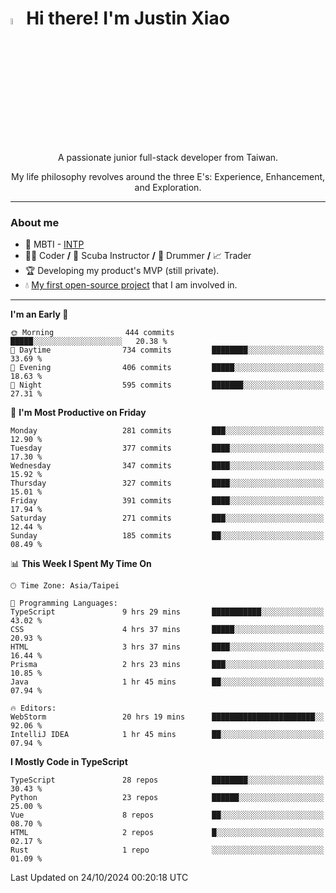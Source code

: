 # <img src="https://media.giphy.com/media/hvRJCLFzcasrR4ia7z/giphy.gif" width="5%">Hi there! I'm Justin Xiao
<p align="center">A passionate junior full-stack developer from Taiwan.  </p>
<p align="center">My life philosophy revolves around the three E's: Experience, Enhancement, and Exploration.</p>

---
### About me
- 👀 MBTI - [INTP](https://www.16personalities.com/intp-personality)
- 👨‍💻 Coder **/** 🤿 Scuba Instructor **/** 🥁 Drummer **/** 📈 Trader
- 🏆 Developing my product's MVP (still private).
- 💧 [My first open-source project](https://github.com/Game-as-a-Service/Game-Lobby-Web) that I am involved in.

---
<!--START_SECTION:waka-->
**I'm an Early 🐤** 

```text
🌞 Morning                444 commits         █████░░░░░░░░░░░░░░░░░░░░   20.38 % 
🌆 Daytime                734 commits         ████████░░░░░░░░░░░░░░░░░   33.69 % 
🌃 Evening                406 commits         █████░░░░░░░░░░░░░░░░░░░░   18.63 % 
🌙 Night                  595 commits         ███████░░░░░░░░░░░░░░░░░░   27.31 % 
```
📅 **I'm Most Productive on Friday** 

```text
Monday                   281 commits         ███░░░░░░░░░░░░░░░░░░░░░░   12.90 % 
Tuesday                  377 commits         ████░░░░░░░░░░░░░░░░░░░░░   17.30 % 
Wednesday                347 commits         ████░░░░░░░░░░░░░░░░░░░░░   15.92 % 
Thursday                 327 commits         ████░░░░░░░░░░░░░░░░░░░░░   15.01 % 
Friday                   391 commits         ████░░░░░░░░░░░░░░░░░░░░░   17.94 % 
Saturday                 271 commits         ███░░░░░░░░░░░░░░░░░░░░░░   12.44 % 
Sunday                   185 commits         ██░░░░░░░░░░░░░░░░░░░░░░░   08.49 % 
```


📊 **This Week I Spent My Time On** 

```text
🕑︎ Time Zone: Asia/Taipei

💬 Programming Languages: 
TypeScript               9 hrs 29 mins       ███████████░░░░░░░░░░░░░░   43.02 % 
CSS                      4 hrs 37 mins       █████░░░░░░░░░░░░░░░░░░░░   20.93 % 
HTML                     3 hrs 37 mins       ████░░░░░░░░░░░░░░░░░░░░░   16.44 % 
Prisma                   2 hrs 23 mins       ███░░░░░░░░░░░░░░░░░░░░░░   10.85 % 
Java                     1 hr 45 mins        ██░░░░░░░░░░░░░░░░░░░░░░░   07.94 % 

🔥 Editors: 
WebStorm                 20 hrs 19 mins      ███████████████████████░░   92.06 % 
IntelliJ IDEA            1 hr 45 mins        ██░░░░░░░░░░░░░░░░░░░░░░░   07.94 % 
```

**I Mostly Code in TypeScript** 

```text
TypeScript               28 repos            ████████░░░░░░░░░░░░░░░░░   30.43 % 
Python                   23 repos            ██████░░░░░░░░░░░░░░░░░░░   25.00 % 
Vue                      8 repos             ██░░░░░░░░░░░░░░░░░░░░░░░   08.70 % 
HTML                     2 repos             █░░░░░░░░░░░░░░░░░░░░░░░░   02.17 % 
Rust                     1 repo              ░░░░░░░░░░░░░░░░░░░░░░░░░   01.09 % 
```




 Last Updated on 24/10/2024 00:20:18 UTC
<!--END_SECTION:waka-->
